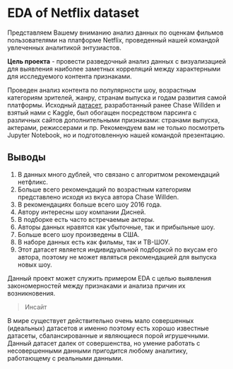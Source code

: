 # EDA of Netflix dataset

Представляем Вашему вниманию анализ данных по оценкам фильмов пользователями на платформе Netflix, проведенный нашей командой увлеченных аналитикой энтузиастов.

**Цель проекта** - провести разведочный анализ данных с визуализацией для выявления наиболее заметных корреляций между характерными для исследуемого контента признаками.

Проведен анализ контента по популярности шоу, возрастным категориям зрителей, жанру, странам выпуска и годам развития самой платформы.
Исходный [датасет](https://www.kaggle.com/datasets/chasewillden/netflix-shows), разработанный ранее Chase Willden и взятый нами с Kaggle, был обогащен посредством парсинга с различных сайтов дополнительными признаками: странами выпуска, актерами, режиссерами и пр. Рекомендуем вам не только посмотреть Jupyter Notebook, но и подготовленную нашей командой презентацию.

## Выводы
1. В данных много дублей, что связано с алгоритмом рекомендаций нетфликс.
2. Больше всего рекомендаций по возрастным категориям представлено исходя из вкуса автора Chase Willden.
3. В рекомендациях больше всего шоу 2016 года.
4. Автору интересны шоу компании Дисней.
5. В подборке есть часто встречаемые актеры.
6. Авторы данных нравятся как убыточные, так и прибыльные шоу.
7. Больше всего шоу произведены в США.
8. В наборе данных есть как фильмы, так и ТВ-ШОУ.
9. Этот датасет является индивидуальной подборкой по вкусам его автора, поэтому не может являться рекомендацией для выпуска новых шоу.

Данный проект может служить примером EDA с целью выявления закономерностей между признаками и анализа причин их возникновения.

>Инсайт

В мире существует действительно очень мало совершенных (идеальных) датасетов и именно поэтому есть хорошо известные датасеты, сбалансированные и являющиеся порой игрушечными. Данный датасет далек от совершенства, но умение работать с несовершенными данными пригодится любому аналитику, работающему с реальными данными.

